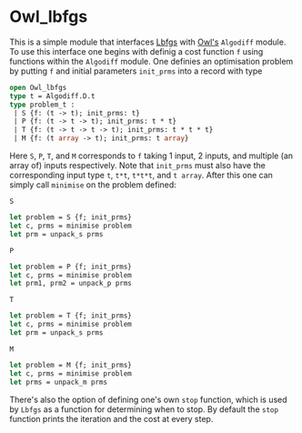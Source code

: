 # Owl_lbfgs

This is a simple module that interfaces [Lbfgs](https://github.com/Chris00/L-BFGS-ocaml/) with [Owl's](https://github.com/owlbarn/owl) `Algodiff` module.
To use this interface one begins with definig a cost function `f` using functions within the `Algodiff` module.
One definies an optimisation problem by putting `f` and initial parameters `init_prms` into a record with type
```ocaml
open Owl_lbfgs
type t = Algodiff.D.t
type problem_t : 
 | S {f: (t -> t); init_prms: t}
 | P {f: (t -> t -> t); init_prms: t * t}
 | T {f: (t -> t -> t -> t); init_prms: t * t * t}
 | M {f: (t array -> t); init_prms: t array}
```
Here `S`, `P`, `T`, and `M` corresponds to `f` taking 1 input, 2 inputs, and multiple (an array of) inputs respectively. 
Note that `init_prms` must also have the corresponding input type `t`, `t*t`, `t*t*t`, and `t array`.
After this one can simply call `minimise` on the problem defined:

`S`
```ocaml
let problem = S {f; init_prms}
let c, prms = minimise problem
let prm = unpack_s prms 
```

`P`
```ocaml
let problem = P {f; init_prms}
let c, prms = minimise problem
let prm1, prm2 = unpack_p prms 
```

`T`
```ocaml
let problem = T {f; init_prms}
let c, prms = minimise problem
let prm = unpack_s prms 
```

`M`
```ocaml
let problem = M {f; init_prms}
let c, prms = minimise problem
let prms = unpack_m prms 
```

There's also the option of defining one's own `stop` function, which is used by `Lbfgs` as a function for determining when to stop. By default the `stop` function prints the iteration and the cost at every step.




